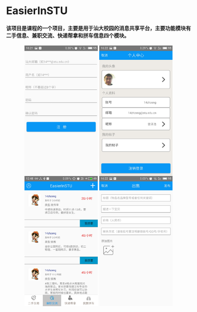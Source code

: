 # EasierInSTU
#### 该项目是课程的一个项目，主要是用于汕大校园的消息共享平台，主要功能模块有二手信息、兼职交流、快递帮拿和拼车信息四个模块。
<html>
  <div align="center"> 
    <img src="https://github.com/Zengzehao/EasierInSTU/blob/master/images/0.jpg" width="200" align="center">
    <img src="https://github.com/Zengzehao/EasierInSTU/blob/master/images/1.jpg" width="200" align="center">
    <img src="https://github.com/Zengzehao/EasierInSTU/blob/master/images/2.jpg" width="200" align="center">
    <img src="https://github.com/Zengzehao/EasierInSTU/blob/master/images/3.jpg" width="200" align="center">
  </div>
</html>

